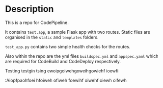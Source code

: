 # Description

This is a repo for CodePipeline.

It contains `test.app`, a sample Flask app with two routes.
Static files are organised in the `static` and `templates` folders.

`test_app.py` contains two simple health checks for the routes.

Also within the repo are the yml files `buildspec.yml` and `appspec.yaml` which are required for CodeBuild and CodeDeploy respectively.

Testing testgin tsing ewoipgoiwehgoweihgowiehf ioewfi

:Aiopfpaohfoei hfoiweh ofiweh foewihf oiwehf oiewh oifewh
